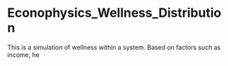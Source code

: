 # Econophysics_Wellness_Distribution
This is a simulation of wellness within a system. Based on factors such as income, he

